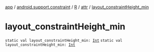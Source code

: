 [app](../../../index.md) / [android.support.constraint](../../index.md) / [R](../index.md) / [attr](index.md) / [layout_constraintHeight_min](.)

# layout_constraintHeight_min

`static val layout_constraintHeight_min: `[`Int`](https://kotlinlang.org/api/latest/jvm/stdlib/kotlin/-int/index.html)
`static val layout_constraintHeight_min: `[`Int`](https://kotlinlang.org/api/latest/jvm/stdlib/kotlin/-int/index.html)